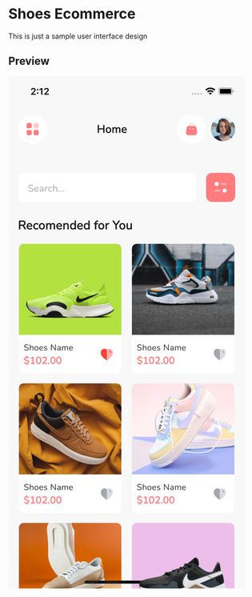 # Shoes Ecommerce

This is just a sample user interface design

## Preview

![Preview UI](/assets/screenshots/Simulator%20Screen%20Shot%20-%20iPhone%2014%20-%202023-09-03%20at%2014.12.15.png)


